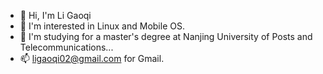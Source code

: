 - 👋 Hi, I'm Li Gaoqi
- :camera_flash: I'm interested in Linux and Mobile OS.
- :see_no_evil: I'm studying for a master's degree at Nanjing University of Posts and Telecommunications...
- 📫 ligaoqi02@gmail.com for Gmail.
<!---
ligaoqi2/ligaoqi2 is a ✨ special ✨ repository because its `README.md` (this file) appears on your GitHub profile.
You can click the Preview link to take a look at your changes.
--->

